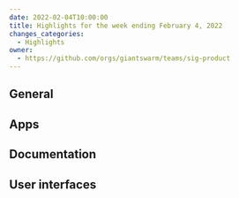 ```yaml
---
date: 2022-02-04T10:00:00
title: Highlights for the week ending February 4, 2022
changes_categories:
  - Highlights
owner:
  - https://github.com/orgs/giantswarm/teams/sig-product
---
```


## General

## Apps

## Documentation

## User interfaces
